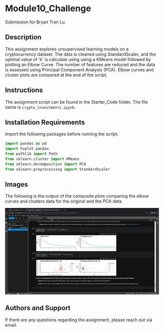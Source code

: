 # Module10_Challenge
Submission for Bryan Tran Lu.

## Description
This assignment explores unsupervised learning models on a cryptocurrency dataset. The data is cleaned using StandardScaler, and the optimal value of 'k' is calculate using using a KMeans model followed by plotting an Elbow Curve. The number of features are reduced and the data is assessed using Principal Component Analysis (PCA). Elbow curves and cluster plots are compared at the end of the script.

## Instructions
The assignment script can be found in the Starter_Code folder. The file name is `crypto_investments.ipynb`.

## Installation Requirements
Import the following packages before running the script.
```python
import pandas as pd
import hvplot.pandas
from pathlib import Path
from sklearn.cluster import KMeans
from sklearn.decomposition import PCA
from sklearn.preprocessing import StandardScaler
```

## Images
The following is the output of the composite plots comparing the elbow curves and clusters data for the original and the PCA data.

![Image Link](https://github.com/Bryan-TranLu/Module10_Challenge/blob/main/Images/Composite_Plots_image.png)

## Authors and Support
If there are any questions regarding the assignment, please reach out via email.
